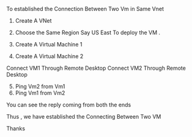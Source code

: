 To established the Connection Between Two Vm in Same Vnet

1. Create A VNet 
2. Choose the Same Region Say US East To deploy the VM .

3. Create A Virtual Machine 1
4. Create A Virtual Machine 2

Connect  VM1 Through Remote Desktop
Connect  VM2 Through Remote Desktop

5. Ping Vm2 from Vm1 
6. Ping Vm1 from Vm2

You can see the reply coming from both the ends

Thus , we have established the Connecting Between Two VM 

Thanks
